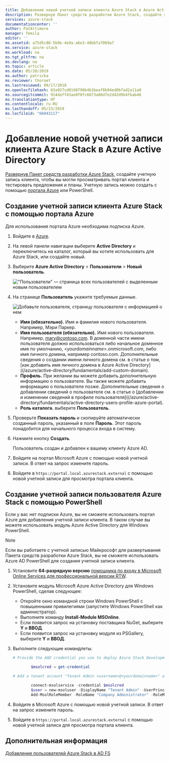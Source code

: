 ```yaml
---
title: Добавление новой учетной записи клиента Azure Stack в Azure Active Directory | Документация Майкрософт
description: Развернув Пакет средств разработки Azure Stack, создайте хотя бы одну учетную запись клиента, чтобы вы могли просматривать портал клиента.
services: azure-stack
documentationcenter: ''
author: PatAltimore
manager: femila
editor: ''
ms.assetid: a75d5c88-5b9e-4e9a-a6e3-48bbfa7069a7
ms.service: azure-stack
ms.workload: na
ms.tgt_pltfrm: na
ms.devlang: na
ms.topic: article
ms.date: 05/20/2019
ms.author: patricka
ms.reviewer: thoroet
ms.lastreviewed: 09/17/2018
ms.openlocfilehash: 83a927cd0198798b4b1beaf8b84ed0b7ad2a11a0
ms.sourcegitcommit: 914daff43ae0f0fc6673a06dfe2d42d9b4fbab48
ms.translationtype: HT
ms.contentlocale: ru-RU
ms.lasthandoff: 05/23/2019
ms.locfileid: "66043117"
---
```

# <a name="add-a-new-azure-stack-tenant-account-in-azure-active-directory"></a>Добавление новой учетной записи клиента Azure Stack в Azure Active Directory

[Развернув Пакет средств разработки Azure Stack](../asdk/asdk-install.md), создайте учетную запись клиента, чтобы вы могли просматривать портал клиента и тестировать предложения и планы. Учетную запись можно создать с помощью [портала Azure](#create-an-azure-stack-tenant-account-using-the-azure-portal) или PowerShell.

## <a name="create-an-azure-stack-tenant-account-using-the-azure-portal"></a>Создание учетной записи клиента Azure Stack с помощью портала Azure

Для использования портала Azure необходима подписка Azure.

1. Войдите в [Azure](https://portal.azure.com).
2. На левой панели навигации выберите **Active Directory** и переключитесь на каталог, который вы хотите использовать для Azure Stack, или создайте новый.
3. Выберите **Azure Active Directory** > **Пользователи** > **Новый пользователь**.

    !["Пользователи" — страница всех пользователей с выделенным новым пользователем](media/azure-stack-add-new-user-aad/new-user-all-users.png)

4. На странице **Пользователь** укажите требуемые данные.

    ![Добавьте пользователя, страницу пользователя с информацией о нем](media/azure-stack-add-new-user-aad/new-user-user.png)

   - **Имя (обязательно).** Имя и фамилия нового пользователя. Например, Мэри Паркер.
   - **Имя пользователя (обязательно).** Имя нового пользователя. Например, mary@contoso.com.
       В доменной части имени пользователя должно использоваться либо начальное доменное имя по умолчанию, <_yourdomainname_>.onmicrosoft.com, либо имя личного домена, например contoso.com. Дополнительные сведения о создании имени личного домена см. в статье о том, [как добавить имя личного домена в Azure Active Directory]((/azure/active-directory/fundamentals/add-custom-domain).
   - **Профиль.** При желании вы можете добавить дополнительную информацию о пользователе. Вы также можете добавить информацию о пользователе позже. Дополнительные сведения о добавлении сведений о пользователе см. в статье о [добавлении и изменении сведений в профиле пользователя]((/azure/active-directory/fundamentals/active-directory-users-profile-azure-portal).
   - **Роль каталога.**  выберите **Пользователь**.

5. Проверьте **Показать пароль** и скопируйте автоматически созданный пароль, указанный в поле **Пароль**. Этот пароль понадобится для начального процесса входа в систему.

6. Нажмите кнопку **Создать**.

    Пользователь создан и добавлен к вашему клиенту Azure AD.

7. Войдите на портал Microsoft Azure с помощью новой учетной записи. В ответ на запрос измените пароль.
8. Войдите в `https://portal.local.azurestack.external` с помощью новой учетной записи для просмотра портала клиента.

## <a name="create-an-azure-stack-user-account-using-powershell"></a>Создание учетной записи пользователя Azure Stack с помощью PowerShell

Если у вас нет подписки Azure, вы не сможете использовать портал Azure для добавления учетной записи клиента. В таком случае вы можете использовать модуль Azure Active Directory для Windows PowerShell.

> [!NOTE]
> Если вы работаете с учетной записью Майкрософт для развертывания Пакета средств разработки Azure Stack, вы не сможете использовать Azure AD PowerShell для создания учетной записи клиента. 

1. Установите **64-разрядную версию** [помощника по входу в Microsoft Online Services для профессиональной версии RTW](https://go.microsoft.com/fwlink/p/?LinkId=286152).

2. Установите модуль Microsoft Azure Active Directory для Windows PowerShell, сделав следующее:

    - Откройте окно командной строки Windows PowerShell с повышенными привилегиями (запустите Windows PowerShell как администратор).
    - Выполните команду **Install-Module MSOnline**.
    - Если появится запрос на установку поставщика NuGet, выберите **Y** и **ВВОД**.
    - Если появится запрос на установку модуля из PSGallery, выберите **Y** и **ВВОД**.

3. Выполните следующие командлеты.

    ```powershell
    # Provide the AAD credential you use to deploy Azure Stack Development Kit

            $msolcred = get-credential

    # Add a tenant account "Tenant Admin <username>@<yourdomainname>" with the initial password "<password>".

            connect-msolservice -credential $msolcred
            $user = new-msoluser -DisplayName "Tenant Admin" -UserPrincipalName <username>@<yourdomainname> -Password <password>
            Add-MsolRoleMember -RoleName "Company Administrator" -RoleMemberType User -RoleMemberObjectId $user.ObjectId

    ```

1. Войдите в Microsoft Azure с помощью новой учетной записи. В ответ на запрос измените пароль.
2. Войдите в `https://portal.local.azurestack.external` с помощью новой учетной записи для просмотра портала клиента.

## <a name="next-steps"></a>Дополнительная информация

[Добавление пользователей Azure Stack в AD FS](azure-stack-add-users-adfs.md)
